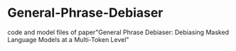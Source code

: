 # General-Phrase-Debiaser
code and model files of paper"General Phrase Debiaser: Debiasing Masked Language Models at a Multi-Token Level"

